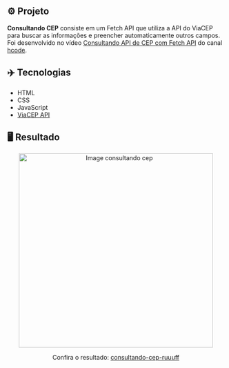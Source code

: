 ## ⚙️ Projeto
**Consultando CEP** consiste em um Fetch API que utiliza a API do ViaCEP para buscar as informações e preencher automaticamente outros campos. Foi desenvolvido no vídeo <a href="https://youtu.be/Pi6wkdU2vR4">Consultando API de CEP com Fetch API</a> do canal <a href="https://youtube.com/c/HcodeBrasil">hcode</a>.


## ✈️ Tecnologias
- HTML
- CSS
- JavaScript
- <a href="https://viacep.com.br/">ViaCEP API</a>


## 🖥️ Resultado
<div align="center">
  <img alt="Image consultando cep" src="https://i.imgur.com/GQuzcU0.png" width="450px">
  <p>Confira o resultado: <a href="https://consultando-cep-ruuuff.netlify.app">consultando-cep-ruuuff</a></p>
</div>